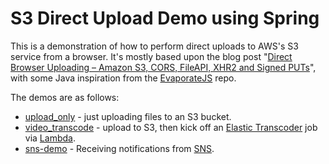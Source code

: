 # S3 Direct Upload Demo using Spring

This is a demonstration of how to perform direct uploads to AWS's S3
service from a browser. It's mostly based upon the blog post "[Direct
Browser Uploading – Amazon S3, CORS, FileAPI, XHR2 and Signed
PUTs](http://www.ioncannon.net/programming/1539/direct-browser-uploading-amazon-s3-cors-fileapi-xhr2-and-signed-puts/)",
with some Java inspiration from the
[EvaporateJS](https://github.com/TTLabs/EvaporateJS/blob/master/example/SigningExample.java)
repo.

The demos are as follows:

* [upload_only](upload_only/) - just uploading files to an S3 bucket.
* [video_transcode](video_transcode/) - upload to S3, then kick off an
  [Elastic Transcoder](https://aws.amazon.com/elastictranscoder/) job via
  [Lambda](https://aws.amazon.com/lambda/).
* [sns-demo](sns-demo) - Receiving notifications from
  [SNS](https://aws.amazon.com/sns/).
